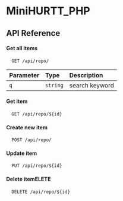 
# MiniHURTT_PHP


## API Reference

#### Get all items

```http
  GET /api/repo/
```
| Parameter | Type     | Description                |
| :-------- | :------- | :------------------------- |
| `q` | `string` | search keyword |

#### Get item

```http
  GET /api/repo/${id}
```
#### Create new item

```http
  POST /api/repo/
```
#### Update item

```http
  PUT /api/repo/${id}
```
#### Delete itemELETE

```http
  DELETE /api/repo/${id}
```
  

